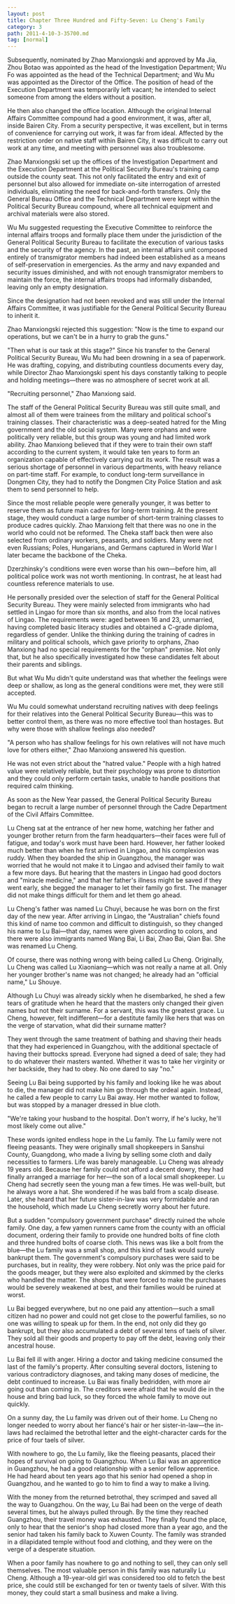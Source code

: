 ```yaml
---
layout: post
title: Chapter Three Hundred and Fifty-Seven: Lu Cheng's Family
category: 3
path: 2011-4-10-3-35700.md
tag: [normal]
---
```


Subsequently, nominated by Zhao Manxiongski and approved by Ma Jia, Zhou Botao was appointed as the head of the Investigation Department; Wu Fo was appointed as the head of the Technical Department; and Wu Mu was appointed as the Director of the Office. The position of head of the Execution Department was temporarily left vacant; he intended to select someone from among the elders without a position.

He then also changed the office location. Although the original Internal Affairs Committee compound had a good environment, it was, after all, inside Bairen City. From a security perspective, it was excellent, but in terms of convenience for carrying out work, it was far from ideal. Affected by the restriction order on native staff within Bairen City, it was difficult to carry out work at any time, and meeting with personnel was also troublesome.

Zhao Manxiongski set up the offices of the Investigation Department and the Execution Department at the Political Security Bureau's training camp outside the county seat. This not only facilitated the entry and exit of personnel but also allowed for immediate on-site interrogation of arrested individuals, eliminating the need for back-and-forth transfers. Only the General Bureau Office and the Technical Department were kept within the Political Security Bureau compound, where all technical equipment and archival materials were also stored.

Wu Mu suggested requesting the Executive Committee to reinforce the internal affairs troops and formally place them under the jurisdiction of the General Political Security Bureau to facilitate the execution of various tasks and the security of the agency. In the past, an internal affairs unit composed entirely of transmigrator members had indeed been established as a means of self-preservation in emergencies. As the army and navy expanded and security issues diminished, and with not enough transmigrator members to maintain the force, the internal affairs troops had informally disbanded, leaving only an empty designation.

Since the designation had not been revoked and was still under the Internal Affairs Committee, it was justifiable for the General Political Security Bureau to inherit it.

Zhao Manxiongski rejected this suggestion: "Now is the time to expand our operations, but we can't be in a hurry to grab the guns."

"Then what is our task at this stage?" Since his transfer to the General Political Security Bureau, Wu Mu had been drowning in a sea of paperwork. He was drafting, copying, and distributing countless documents every day, while Director Zhao Manxiongski spent his days constantly talking to people and holding meetings—there was no atmosphere of secret work at all.

"Recruiting personnel," Zhao Manxiong said.

The staff of the General Political Security Bureau was still quite small, and almost all of them were trainees from the military and political school's training classes. Their characteristic was a deep-seated hatred for the Ming government and the old social system. Many were orphans and were politically very reliable, but this group was young and had limited work ability. Zhao Manxiong believed that if they were to train their own staff according to the current system, it would take ten years to form an organization capable of effectively carrying out its work. The result was a serious shortage of personnel in various departments, with heavy reliance on part-time staff. For example, to conduct long-term surveillance in Dongmen City, they had to notify the Dongmen City Police Station and ask them to send personnel to help.

Since the most reliable people were generally younger, it was better to reserve them as future main cadres for long-term training. At the present stage, they would conduct a large number of short-term training classes to produce cadres quickly. Zhao Manxiong felt that there was no one in the world who could not be reformed. The Cheka staff back then were also selected from ordinary workers, peasants, and soldiers. Many were not even Russians; Poles, Hungarians, and Germans captured in World War I later became the backbone of the Cheka.

Dzerzhinsky's conditions were even worse than his own—before him, all political police work was not worth mentioning. In contrast, he at least had countless reference materials to use.

He personally presided over the selection of staff for the General Political Security Bureau. They were mainly selected from immigrants who had settled in Lingao for more than six months, and also from the local natives of Lingao. The requirements were: aged between 16 and 23, unmarried, having completed basic literacy studies and obtained a C-grade diploma, regardless of gender. Unlike the thinking during the training of cadres in military and political schools, which gave priority to orphans, Zhao Manxiong had no special requirements for the "orphan" premise. Not only that, but he also specifically investigated how these candidates felt about their parents and siblings.

But what Wu Mu didn't quite understand was that whether the feelings were deep or shallow, as long as the general conditions were met, they were still accepted.

Wu Mu could somewhat understand recruiting natives with deep feelings for their relatives into the General Political Security Bureau—this was to better control them, as there was no more effective tool than hostages. But why were those with shallow feelings also needed?

"A person who has shallow feelings for his own relatives will not have much love for others either," Zhao Manxiong answered his question.

He was not even strict about the "hatred value." People with a high hatred value were relatively reliable, but their psychology was prone to distortion and they could only perform certain tasks, unable to handle positions that required calm thinking.

As soon as the New Year passed, the General Political Security Bureau began to recruit a large number of personnel through the Cadre Department of the Civil Affairs Committee.

Lu Cheng sat at the entrance of her new home, watching her father and younger brother return from the farm headquarters—their faces were full of fatigue, and today's work must have been hard. However, her father looked much better than when he first arrived in Lingao, and his complexion was ruddy. When they boarded the ship in Guangzhou, the manager was worried that he would not make it to Lingao and advised their family to wait a few more days. But hearing that the masters in Lingao had good doctors and "miracle medicine," and that her father's illness might be saved if they went early, she begged the manager to let their family go first. The manager did not make things difficult for them and let them go ahead.

Lu Cheng's father was named Lu Chuyi, because he was born on the first day of the new year. After arriving in Lingao, the "Australian" chiefs found this kind of name too common and difficult to distinguish, so they changed his name to Lu Bai—that day, names were given according to colors, and there were also immigrants named Wang Bai, Li Bai, Zhao Bai, Qian Bai. She was renamed Lu Cheng.

Of course, there was nothing wrong with being called Lu Cheng. Originally, Lu Cheng was called Lu Xiaoniang—which was not really a name at all. Only her younger brother's name was not changed; he already had an "official name," Lu Shouye.

Although Lu Chuyi was already sickly when he disembarked, he shed a few tears of gratitude when he heard that the masters only changed their given names but not their surname. For a servant, this was the greatest grace. Lu Cheng, however, felt indifferent—for a destitute family like hers that was on the verge of starvation, what did their surname matter?

They went through the same treatment of bathing and shaving their heads that they had experienced in Guangzhou, with the additional spectacle of having their buttocks spread. Everyone had signed a deed of sale; they had to do whatever their masters wanted. Whether it was to take her virginity or her backside, they had to obey. No one dared to say "no."

Seeing Lu Bai being supported by his family and looking like he was about to die, the manager did not make him go through the ordeal again. Instead, he called a few people to carry Lu Bai away. Her mother wanted to follow, but was stopped by a manager dressed in blue cloth.

"We're taking your husband to the hospital. Don't worry, if he's lucky, he'll most likely come out alive."

These words ignited endless hope in the Lu family. The Lu family were not fleeing peasants. They were originally small shopkeepers in Sanshui County, Guangdong, who made a living by selling some cloth and daily necessities to farmers. Life was barely manageable. Lu Cheng was already 19 years old. Because her family could not afford a decent dowry, they had finally arranged a marriage for her—the son of a local small shopkeeper. Lu Cheng had secretly seen the young man a few times. He was well-built, but he always wore a hat. She wondered if he was bald from a scalp disease. Later, she heard that her future sister-in-law was very formidable and ran the household, which made Lu Cheng secretly worry about her future.

But a sudden "compulsory government purchase" directly ruined the whole family. One day, a few yamen runners came from the county with an official document, ordering their family to provide one hundred bolts of fine cloth and three hundred bolts of coarse cloth. This news was like a bolt from the blue—the Lu family was a small shop, and this kind of task would surely bankrupt them. The government's compulsory purchases were said to be purchases, but in reality, they were robbery. Not only was the price paid for the goods meager, but they were also exploited and skimmed by the clerks who handled the matter. The shops that were forced to make the purchases would be severely weakened at best, and their families would be ruined at worst.

Lu Bai begged everywhere, but no one paid any attention—such a small citizen had no power and could not get close to the powerful families, so no one was willing to speak up for them. In the end, not only did they go bankrupt, but they also accumulated a debt of several tens of taels of silver. They sold all their goods and property to pay off the debt, leaving only their ancestral house.

Lu Bai fell ill with anger. Hiring a doctor and taking medicine consumed the last of the family's property. After consulting several doctors, listening to various contradictory diagnoses, and taking many doses of medicine, the debt continued to increase. Lu Bai was finally bedridden, with more air going out than coming in. The creditors were afraid that he would die in the house and bring bad luck, so they forced the whole family to move out quickly.

On a sunny day, the Lu family was driven out of their home. Lu Cheng no longer needed to worry about her fiancé's hair or her sister-in-law—the in-laws had reclaimed the betrothal letter and the eight-character cards for the price of four taels of silver.

With nowhere to go, the Lu family, like the fleeing peasants, placed their hopes of survival on going to Guangzhou. When Lu Bai was an apprentice in Guangzhou, he had a good relationship with a senior fellow apprentice. He had heard about ten years ago that his senior had opened a shop in Guangzhou, and he wanted to go to him to find a way to make a living.

With the money from the returned betrothal, they scrimped and saved all the way to Guangzhou. On the way, Lu Bai had been on the verge of death several times, but he always pulled through. By the time they reached Guangzhou, their travel money was exhausted. They finally found the place, only to hear that the senior's shop had closed more than a year ago, and the senior had taken his family back to Xuwen County. The family was stranded in a dilapidated temple without food and clothing, and they were on the verge of a desperate situation.

When a poor family has nowhere to go and nothing to sell, they can only sell themselves. The most valuable person in this family was naturally Lu Cheng. Although a 19-year-old girl was considered too old to fetch the best price, she could still be exchanged for ten or twenty taels of silver. With this money, they could start a small business and make a living.